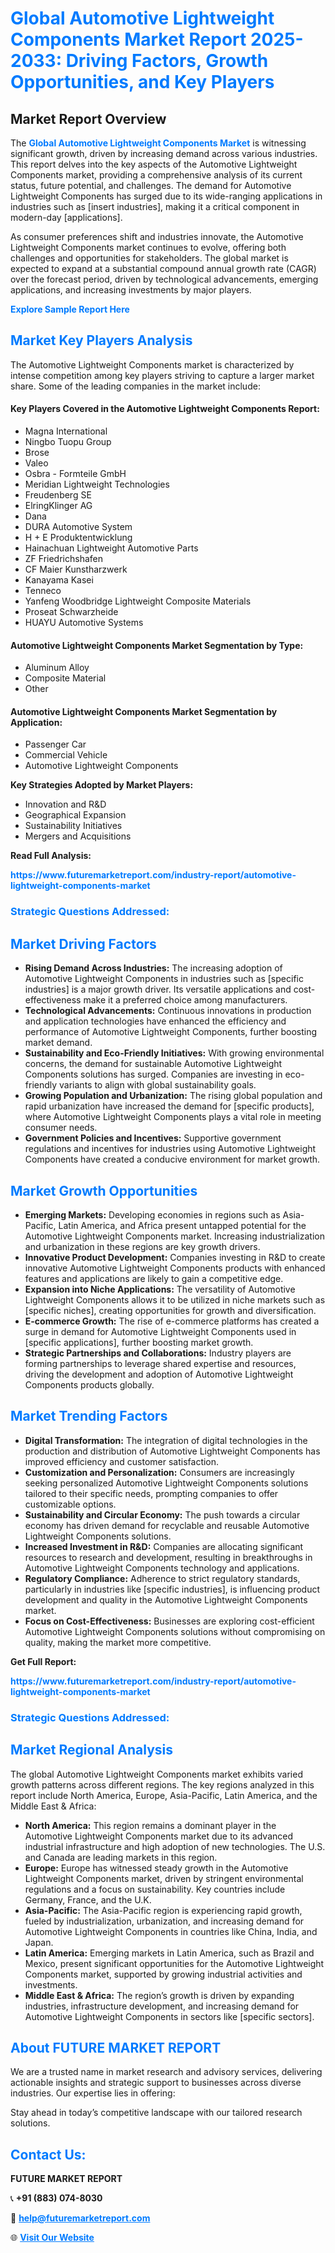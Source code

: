 <h1 style="color: #007BFF;">Global Automotive Lightweight Components Market Report 2025-2033: Driving Factors, Growth Opportunities, and Key Players</h1>

<section id="overview">
<h2>Market Report Overview</h2>
<p>The <a href="https://www.futuremarketreport.com/industry-report/automotive-lightweight-components-market" style="color: #007BFF; text-decoration: none;"><strong>Global Automotive Lightweight Components Market</strong></a> is witnessing significant growth, driven by increasing demand across various industries. This report delves into the key aspects of the Automotive Lightweight Components market, providing a comprehensive analysis of its current status, future potential, and challenges. The demand for Automotive Lightweight Components has surged due to its wide-ranging applications in industries such as [insert industries], making it a critical component in modern-day [applications].</p>
<p>As consumer preferences shift and industries innovate, the Automotive Lightweight Components market continues to evolve, offering both challenges and opportunities for stakeholders. The global market is expected to expand at a substantial compound annual growth rate (CAGR) over the forecast period, driven by technological advancements, emerging applications, and increasing investments by major players.</p>
</section>

<section id="overview">
<p><a href="https://www.futuremarketreport.com/request-sample/reportId=125895" style="color: #007BFF; text-decoration: none;"><strong>Explore Sample Report Here</strong></a></p>
</section>

<section id="key-players">
<h2 style="color: #007BFF;">Market Key Players Analysis</h2>
<p>The Automotive Lightweight Components market is characterized by intense competition among key players striving to capture a larger market share. Some of the leading companies in the market include:</p>
<h4>Key Players Covered in the Automotive Lightweight Components Report:</h4>
<ul><li>Magna International</li><li>Ningbo Tuopu Group</li><li>Brose</li><li>Valeo</li><li>Osbra - Formteile GmbH</li><li>Meridian Lightweight Technologies</li><li>Freudenberg SE</li><li>ElringKlinger AG</li><li>Dana</li><li>DURA Automotive System</li><li>H + E Produktentwicklung</li><li>Hainachuan Lightweight Automotive Parts</li><li>ZF Friedrichshafen</li><li>CF Maier Kunstharzwerk</li><li>Kanayama Kasei</li><li>Tenneco</li><li>Yanfeng Woodbridge Lightweight Composite Materials</li><li>Proseat Schwarzheide</li><li>HUAYU Automotive Systems</li></ul>
<h4>Automotive Lightweight Components Market Segmentation by Type:</h4>
<ul><li>Aluminum Alloy</li><li>Composite Material</li><li>Other</li></ul>

<h4>Automotive Lightweight Components Market Segmentation by Application:</h4>
<ul><li>Passenger Car</li><li>Commercial Vehicle</li><li>Automotive Lightweight Components</li></ul>
<p><strong>Key Strategies Adopted by Market Players:</strong></p>
<ul>
<li>Innovation and R&D</li>
<li>Geographical Expansion</li>
<li>Sustainability Initiatives</li>
<li>Mergers and Acquisitions</li>
</ul>
</section>

<section>
<p><strong>Read Full Analysis: </strong></p><a href="https://www.futuremarketreport.com/industry-report/automotive-lightweight-components-market" style="color: #007BFF; text-decoration: none;"><strong>https://www.futuremarketreport.com/industry-report/automotive-lightweight-components-market</strong></a>
<h3 style="color: #007BFF;">Strategic Questions Addressed:</h3>
</section>

<section id="driving-factors">
<h2 style="color: #007BFF;">Market Driving Factors</h2>
<ul>
<li><strong>Rising Demand Across Industries:</strong> The increasing adoption of Automotive Lightweight Components in industries such as [specific industries] is a major growth driver. Its versatile applications and cost-effectiveness make it a preferred choice among manufacturers.</li>
<li><strong>Technological Advancements:</strong> Continuous innovations in production and application technologies have enhanced the efficiency and performance of Automotive Lightweight Components, further boosting market demand.</li>
<li><strong>Sustainability and Eco-Friendly Initiatives:</strong> With growing environmental concerns, the demand for sustainable Automotive Lightweight Components solutions has surged. Companies are investing in eco-friendly variants to align with global sustainability goals.</li>
<li><strong>Growing Population and Urbanization:</strong> The rising global population and rapid urbanization have increased the demand for [specific products], where Automotive Lightweight Components plays a vital role in meeting consumer needs.</li>
<li><strong>Government Policies and Incentives:</strong> Supportive government regulations and incentives for industries using Automotive Lightweight Components have created a conducive environment for market growth.</li>
</ul>
</section>

<section id="growth-opportunities">
<h2 style="color: #007BFF;">Market Growth Opportunities</h2>
<ul>
<li><strong>Emerging Markets:</strong> Developing economies in regions such as Asia-Pacific, Latin America, and Africa present untapped potential for the Automotive Lightweight Components market. Increasing industrialization and urbanization in these regions are key growth drivers.</li>
<li><strong>Innovative Product Development:</strong> Companies investing in R&D to create innovative Automotive Lightweight Components products with enhanced features and applications are likely to gain a competitive edge.</li>
<li><strong>Expansion into Niche Applications:</strong> The versatility of Automotive Lightweight Components allows it to be utilized in niche markets such as [specific niches], creating opportunities for growth and diversification.</li>
<li><strong>E-commerce Growth:</strong> The rise of e-commerce platforms has created a surge in demand for Automotive Lightweight Components used in [specific applications], further boosting market growth.</li>
<li><strong>Strategic Partnerships and Collaborations:</strong> Industry players are forming partnerships to leverage shared expertise and resources, driving the development and adoption of Automotive Lightweight Components products globally.</li>
</ul>
</section>

<section id="trending-factors">
<h2 style="color: #007BFF;">Market Trending Factors</h2>
<ul>
<li><strong>Digital Transformation:</strong> The integration of digital technologies in the production and distribution of Automotive Lightweight Components has improved efficiency and customer satisfaction.</li>
<li><strong>Customization and Personalization:</strong> Consumers are increasingly seeking personalized Automotive Lightweight Components solutions tailored to their specific needs, prompting companies to offer customizable options.</li>
<li><strong>Sustainability and Circular Economy:</strong> The push towards a circular economy has driven demand for recyclable and reusable Automotive Lightweight Components solutions.</li>
<li><strong>Increased Investment in R&D:</strong> Companies are allocating significant resources to research and development, resulting in breakthroughs in Automotive Lightweight Components technology and applications.</li>
<li><strong>Regulatory Compliance:</strong> Adherence to strict regulatory standards, particularly in industries like [specific industries], is influencing product development and quality in the Automotive Lightweight Components market.</li>
<li><strong>Focus on Cost-Effectiveness:</strong> Businesses are exploring cost-efficient Automotive Lightweight Components solutions without compromising on quality, making the market more competitive.</li>
</ul>
</section>

<section>
<p><strong>Get Full Report: </strong></p><a href="https://www.futuremarketreport.com/industry-report/automotive-lightweight-components-market" style="color: #007BFF; text-decoration: none;"><strong>https://www.futuremarketreport.com/industry-report/automotive-lightweight-components-market</strong></a>
<h3 style="color: #007BFF;">Strategic Questions Addressed:</h3>
</section>


<section id="regional-analysis">
<h2 style="color: #007BFF;">Market Regional Analysis</h2>
<p>The global Automotive Lightweight Components market exhibits varied growth patterns across different regions. The key regions analyzed in this report include North America, Europe, Asia-Pacific, Latin America, and the Middle East & Africa:</p>
<ul>
<li><strong>North America:</strong> This region remains a dominant player in the Automotive Lightweight Components market due to its advanced industrial infrastructure and high adoption of new technologies. The U.S. and Canada are leading markets in this region.</li>
<li><strong>Europe:</strong> Europe has witnessed steady growth in the Automotive Lightweight Components market, driven by stringent environmental regulations and a focus on sustainability. Key countries include Germany, France, and the U.K.</li>
<li><strong>Asia-Pacific:</strong> The Asia-Pacific region is experiencing rapid growth, fueled by industrialization, urbanization, and increasing demand for Automotive Lightweight Components in countries like China, India, and Japan.</li>
<li><strong>Latin America:</strong> Emerging markets in Latin America, such as Brazil and Mexico, present significant opportunities for the Automotive Lightweight Components market, supported by growing industrial activities and investments.</li>
<li><strong>Middle East & Africa:</strong> The region’s growth is driven by expanding industries, infrastructure development, and increasing demand for Automotive Lightweight Components in sectors like [specific sectors].</li>
</ul>
</section>

<footer>
<h2 style="color: #007BFF;">About FUTURE MARKET REPORT</h2>
<p>We are a trusted name in market research and advisory services, delivering actionable insights and strategic support to businesses across diverse industries. Our expertise lies in offering:</p>

<p>Stay ahead in today’s competitive landscape with our tailored research solutions.</p>

<h2 style="color: #007BFF;">Contact Us:</h2>
<p><strong>FUTURE MARKET REPORT</strong></p>
<p>📞 <strong>+91 (883) 074-8030</strong></p>
<p>📧 <strong><a href="mailto:help@futuremarketreport.com" style="color: #007BFF;">help@futuremarketreport.com</a></strong></p>
<p>🌐 <strong><a href="https://www.futuremarketreport.com/" style="color: #007BFF;">Visit Our Website</a></strong></p>
</footer>